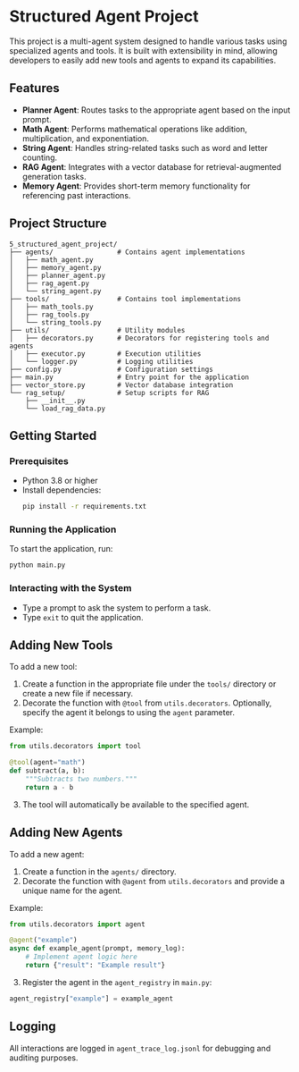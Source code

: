 # Structured Agent Project

This project is a multi-agent system designed to handle various tasks using specialized agents and tools. It is built with extensibility in mind, allowing developers to easily add new tools and agents to expand its capabilities.

## Features
- **Planner Agent**: Routes tasks to the appropriate agent based on the input prompt.
- **Math Agent**: Performs mathematical operations like addition, multiplication, and exponentiation.
- **String Agent**: Handles string-related tasks such as word and letter counting.
- **RAG Agent**: Integrates with a vector database for retrieval-augmented generation tasks.
- **Memory Agent**: Provides short-term memory functionality for referencing past interactions.

## Project Structure
```
5_structured_agent_project/
├── agents/                # Contains agent implementations
│   ├── math_agent.py
│   ├── memory_agent.py
│   ├── planner_agent.py
│   ├── rag_agent.py
│   └── string_agent.py
├── tools/                 # Contains tool implementations
│   ├── math_tools.py
│   ├── rag_tools.py
│   └── string_tools.py
├── utils/                 # Utility modules
│   ├── decorators.py      # Decorators for registering tools and agents
│   ├── executor.py        # Execution utilities
│   └── logger.py          # Logging utilities
├── config.py              # Configuration settings
├── main.py                # Entry point for the application
├── vector_store.py        # Vector database integration
└── rag_setup/             # Setup scripts for RAG
    ├── __init__.py
    └── load_rag_data.py
```

## Getting Started

### Prerequisites
- Python 3.8 or higher
- Install dependencies:
  ```bash
  pip install -r requirements.txt
  ```

### Running the Application
To start the application, run:
```bash
python main.py
```

### Interacting with the System
- Type a prompt to ask the system to perform a task.
- Type `exit` to quit the application.

## Adding New Tools
To add a new tool:
1. Create a function in the appropriate file under the `tools/` directory or create a new file if necessary.
2. Decorate the function with `@tool` from `utils.decorators`. Optionally, specify the agent it belongs to using the `agent` parameter.

Example:
```python
from utils.decorators import tool

@tool(agent="math")
def subtract(a, b):
    """Subtracts two numbers."""
    return a - b
```

3. The tool will automatically be available to the specified agent.

## Adding New Agents
To add a new agent:
1. Create a function in the `agents/` directory.
2. Decorate the function with `@agent` from `utils.decorators` and provide a unique name for the agent.

Example:
```python
from utils.decorators import agent

@agent("example")
async def example_agent(prompt, memory_log):
    # Implement agent logic here
    return {"result": "Example result"}
```

3. Register the agent in the `agent_registry` in `main.py`:
```python
agent_registry["example"] = example_agent
```

## Logging
All interactions are logged in `agent_trace_log.jsonl` for debugging and auditing purposes.

